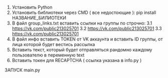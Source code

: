 1. Установить Python
2. Установить библиотеки через CMD ( все недостоющие ):
pip install НАЗВАНИЕ_БИЛИОТЕКИ
3. В файл group_links.txt вставить ссылки на группы по строчно:
3.1 https://vk.com/public213025701
3.2 https://vk.com/public213025701
3.3 https://vk.com/public213025701
4. В файл инфо вставить TOKEN от VK аккаунта и вставить ID группы, от лица которой будет вестись рассылка
5. Вставить текст, который будет отправляться рандомно каждому пользователю в переменную text
6. Вставить токен для RECAPTCHA ( ссылка указана в info.py )

ЗАПУСК main.py

